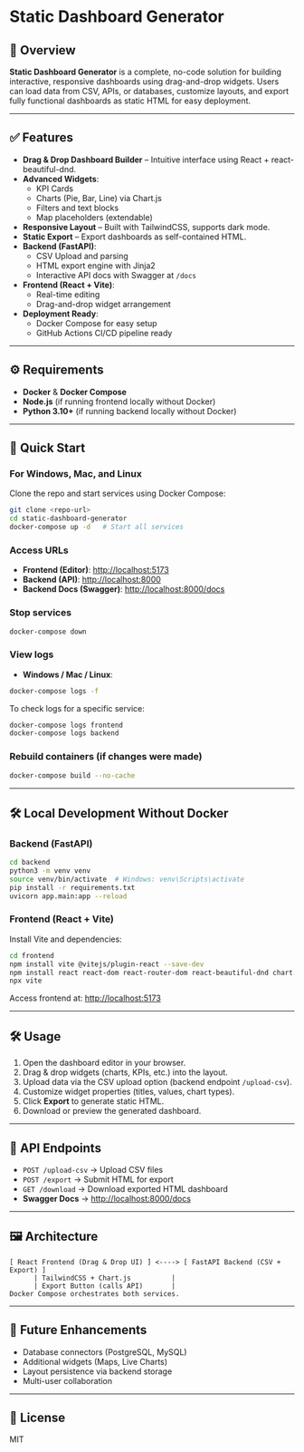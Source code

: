 # Static Dashboard Generator

## 📌 Overview
**Static Dashboard Generator** is a complete, no-code solution for building interactive, responsive dashboards using drag-and-drop widgets. Users can load data from CSV, APIs, or databases, customize layouts, and export fully functional dashboards as static HTML for easy deployment.

---

## ✅ Features
- **Drag & Drop Dashboard Builder** – Intuitive interface using React + react-beautiful-dnd.
- **Advanced Widgets**:
  - KPI Cards
  - Charts (Pie, Bar, Line) via Chart.js
  - Filters and text blocks
  - Map placeholders (extendable)
- **Responsive Layout** – Built with TailwindCSS, supports dark mode.
- **Static Export** – Export dashboards as self-contained HTML.
- **Backend (FastAPI)**:
  - CSV Upload and parsing
  - HTML export engine with Jinja2
  - Interactive API docs with Swagger at `/docs`
- **Frontend (React + Vite)**:
  - Real-time editing
  - Drag-and-drop widget arrangement
- **Deployment Ready**:
  - Docker Compose for easy setup
  - GitHub Actions CI/CD pipeline ready

---

## ⚙️ Requirements
- **Docker** & **Docker Compose**
- **Node.js** (if running frontend locally without Docker)
- **Python 3.10+** (if running backend locally without Docker)

---

## 🚀 Quick Start
### **For Windows, Mac, and Linux**
Clone the repo and start services using Docker Compose:

```bash
git clone <repo-url>
cd static-dashboard-generator
docker-compose up -d   # Start all services
```

### Access URLs
- **Frontend (Editor)**: [http://localhost:5173](http://localhost:5173)
- **Backend (API)**: [http://localhost:8000](http://localhost:8000)
- **Backend Docs (Swagger)**: [http://localhost:8000/docs](http://localhost:8000/docs)

### Stop services
```bash
docker-compose down
```

### View logs
- **Windows / Mac / Linux**:
```bash
docker-compose logs -f
```
To check logs for a specific service:
```bash
docker-compose logs frontend
docker-compose logs backend
```

### Rebuild containers (if changes were made)
```bash
docker-compose build --no-cache
```

---

## 🛠 Local Development Without Docker
### **Backend (FastAPI)**
```bash
cd backend
python3 -m venv venv
source venv/bin/activate  # Windows: venv\Scripts\activate
pip install -r requirements.txt
uvicorn app.main:app --reload
```

### **Frontend (React + Vite)**
Install Vite and dependencies:
```bash
cd frontend
npm install vite @vitejs/plugin-react --save-dev
npm install react react-dom react-router-dom react-beautiful-dnd chart.js react-chartjs-2 axios tailwindcss @headlessui/react react-icons
npx vite
```
Access frontend at: [http://localhost:5173](http://localhost:5173)

---

## 🛠 Usage
1. Open the dashboard editor in your browser.
2. Drag & drop widgets (charts, KPIs, etc.) into the layout.
3. Upload data via the CSV upload option (backend endpoint `/upload-csv`).
4. Customize widget properties (titles, values, chart types).
5. Click **Export** to generate static HTML.
6. Download or preview the generated dashboard.

---

## 🔗 API Endpoints
- `POST /upload-csv` → Upload CSV files
- `POST /export` → Submit HTML for export
- `GET /download` → Download exported HTML dashboard
- **Swagger Docs** → [http://localhost:8000/docs](http://localhost:8000/docs)

---

## 🖼 Architecture
```
[ React Frontend (Drag & Drop UI) ] <----> [ FastAPI Backend (CSV + Export) ]
      | TailwindCSS + Chart.js          |
      | Export Button (calls API)       |
Docker Compose orchestrates both services.
```

---

## 🔮 Future Enhancements
- Database connectors (PostgreSQL, MySQL)
- Additional widgets (Maps, Live Charts)
- Layout persistence via backend storage
- Multi-user collaboration

---

## 📜 License
MIT
